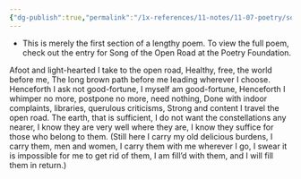 ```yaml
---
{"dg-publish":true,"permalink":"/1x-references/11-notes/11-07-poetry/song-of-the-open-road-walt-whitmans/","title":"Song of the Open Road - Walt Whitmans","dgShowBacklinks":false}
---
```



- This is merely the first section of a lengthy poem. To view the full poem, check out the entry for Song of the Open Road at the Poetry Foundation.


Afoot and light-hearted I take to the open road,
Healthy, free, the world before me,
The long brown path before me leading wherever I choose.
Henceforth I ask not good-fortune, I myself am good-fortune,
Henceforth I whimper no more, postpone no more, need nothing,
Done with indoor complaints, libraries, querulous criticisms,
Strong and content I travel the open road.
The earth, that is sufficient,
I do not want the constellations any nearer,
I know they are very well where they are,
I know they suffice for those who belong to them.
(Still here I carry my old delicious burdens,
I carry them, men and women, I carry them with me wherever I go,
I swear it is impossible for me to get rid of them,
I am fill’d with them, and I will fill them in return.)